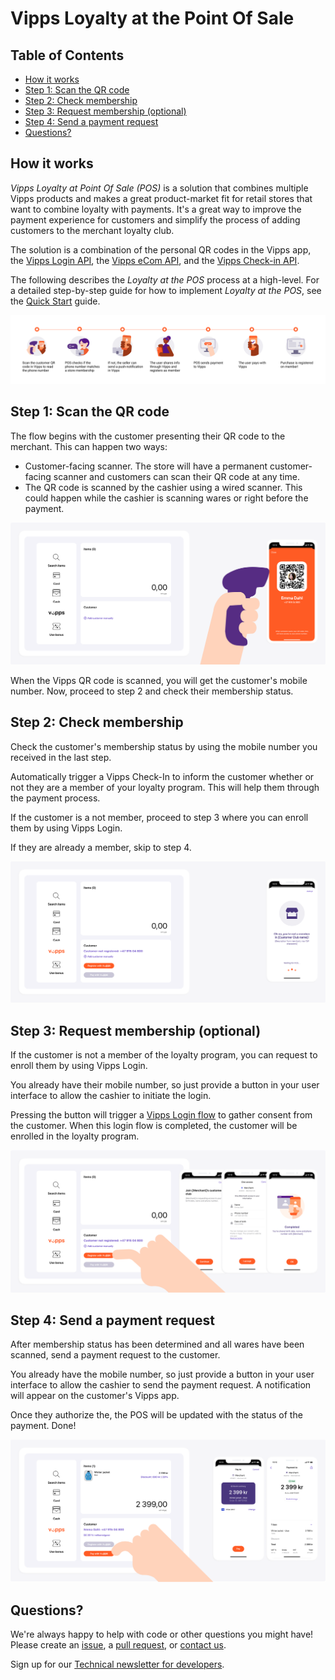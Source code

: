 <!-- START_METADATA
---
title: Loyalty at POS
sidebar_position: 1
pagination_next: null
pagination_prev: null
---
END_METADATA -->

# Vipps Loyalty at the Point Of Sale

<!-- START_TOC -->

## Table of Contents

* [How it works](#how-it-works)
* [Step 1: Scan the QR code](#step-1-scan-the-qr-code)
* [Step 2: Check membership](#step-2-check-membership)
* [Step 3: Request membership (optional)](#step-3-request-membership-optional)
* [Step 4: Send a payment request](#step-4-send-a-payment-request)
* [Questions?](#questions)

<!-- END_TOC -->

## How it works

_Vipps Loyalty at Point Of Sale (POS)_ is a solution that combines multiple Vipps products and makes a great product-market fit for retail stores that want to combine loyalty with payments. It's a great way to improve the payment experience for customers and simplify the process of adding customers to the merchant loyalty club.

The solution is a combination of the personal QR codes in the Vipps app,
the
[Vipps Login API](https://vippsas.github.io/vipps-developer-docs/docs/APIs/login-api),
the
[Vipps eCom API](https://vippsas.github.io/vipps-developer-docs/docs/APIs/ecom-api),
and the
[Vipps Check-in API](https://vippsas.github.io/vipps-developer-docs/docs/APIs/check-in-api).

The following describes the _Loyalty at the POS_ process at a high-level. For a detailed step-by-step guide for how to implement _Loyalty at the POS_, see the [Quick Start](quick-start.md) guide.

![Loyalty Flow](images/POS_flow.png)

## Step 1: Scan the QR code

The flow begins with the customer presenting their QR code to the merchant. This can happen two ways:

* Customer-facing scanner. The store will have a permanent customer-facing scanner and customers can scan their QR code at any time.
* The QR code is scanned by the cashier using a wired scanner. This could happen while the cashier is scanning wares or right before the payment.

![Loyalty Flow](images/POS_step_1.png)

When the Vipps QR code is scanned, you will get the customer's mobile number. Now, proceed to step 2 and check their membership status.

## Step 2: Check membership

Check the customer's membership status by using the mobile number you received in the last step.

Automatically trigger a Vipps Check-In to inform the customer whether or not they are a member of your loyalty program. This will help them through the payment process.

If the customer is a not member, proceed to step 3 where you can enroll them by using Vipps Login.

If they are already a member, skip to step 4.

![Loyalty Flow](images/POS_step_2.png)

## Step 3: Request membership (optional)

If the customer is not a member of the loyalty program, you can request to enroll them by using Vipps Login.

You already have their mobile number, so just provide a button in your user interface to allow the cashier to initiate the login.

Pressing the button will trigger a
[Vipps Login flow](https://vippsas.github.io/vipps-developer-docs/docs/APIs/login-api/vipps-login-api#vipps-login-from-phone-number)
to gather consent from the customer.
When this login flow is completed, the customer will be enrolled in the loyalty program.

![Loyalty Flow](images/POS_step_3.png)

## Step 4: Send a payment request

After membership status has been determined and all wares have been scanned, send a payment request to the customer.

You already have the mobile number, so just provide a button in your user interface to allow the cashier to send the payment request. A notification will appear on the customer's Vipps app.

Once they authorize the, the POS will be updated with the status of the payment. Done!

![Loyalty Flow](images/POS_step_4.png)

## Questions?

We're always happy to help with code or other questions you might have!
Please create an [issue](https://github.com/vippsas/vipps-solutions/issues),
a [pull request](https://github.com/vippsas/vipps-solutions/pulls),
or [contact us](https://vippsas.github.io/vipps-developer-docs/docs/vipps-developers/contact).

Sign up for our [Technical newsletter for developers](https://vippsas.github.io/vipps-developer-docs/docs/vipps-developers/newsletters).
